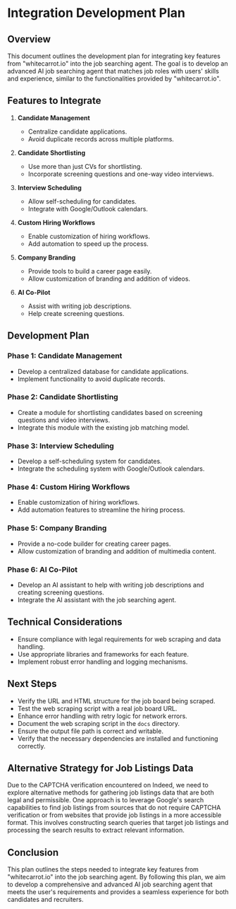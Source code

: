 # Integration Development Plan

## Overview

This document outlines the development plan for integrating key features from "whitecarrot.io" into the job searching agent. The goal is to develop an advanced AI job searching agent that matches job roles with users' skills and experience, similar to the functionalities provided by "whitecarrot.io".

## Features to Integrate

1. **Candidate Management**
   - Centralize candidate applications.
   - Avoid duplicate records across multiple platforms.

2. **Candidate Shortlisting**
   - Use more than just CVs for shortlisting.
   - Incorporate screening questions and one-way video interviews.

3. **Interview Scheduling**
   - Allow self-scheduling for candidates.
   - Integrate with Google/Outlook calendars.

4. **Custom Hiring Workflows**
   - Enable customization of hiring workflows.
   - Add automation to speed up the process.

5. **Company Branding**
   - Provide tools to build a career page easily.
   - Allow customization of branding and addition of videos.

6. **AI Co-Pilot**
   - Assist with writing job descriptions.
   - Help create screening questions.

## Development Plan

### Phase 1: Candidate Management
- Develop a centralized database for candidate applications.
- Implement functionality to avoid duplicate records.

### Phase 2: Candidate Shortlisting
- Create a module for shortlisting candidates based on screening questions and video interviews.
- Integrate this module with the existing job matching model.

### Phase 3: Interview Scheduling
- Develop a self-scheduling system for candidates.
- Integrate the scheduling system with Google/Outlook calendars.

### Phase 4: Custom Hiring Workflows
- Enable customization of hiring workflows.
- Add automation features to streamline the hiring process.

### Phase 5: Company Branding
- Provide a no-code builder for creating career pages.
- Allow customization of branding and addition of multimedia content.

### Phase 6: AI Co-Pilot
- Develop an AI assistant to help with writing job descriptions and creating screening questions.
- Integrate the AI assistant with the job searching agent.

## Technical Considerations
- Ensure compliance with legal requirements for web scraping and data handling.
- Use appropriate libraries and frameworks for each feature.
- Implement robust error handling and logging mechanisms.

## Next Steps
- Verify the URL and HTML structure for the job board being scraped.
- Test the web scraping script with a real job board URL.
- Enhance error handling with retry logic for network errors.
- Document the web scraping script in the `docs` directory.
- Ensure the output file path is correct and writable.
- Verify that the necessary dependencies are installed and functioning correctly.

## Alternative Strategy for Job Listings Data
Due to the CAPTCHA verification encountered on Indeed, we need to explore alternative methods for gathering job listings data that are both legal and permissible. One approach is to leverage Google's search capabilities to find job listings from sources that do not require CAPTCHA verification or from websites that provide job listings in a more accessible format. This involves constructing search queries that target job listings and processing the search results to extract relevant information.

## Conclusion
This plan outlines the steps needed to integrate key features from "whitecarrot.io" into the job searching agent. By following this plan, we aim to develop a comprehensive and advanced AI job searching agent that meets the user's requirements and provides a seamless experience for both candidates and recruiters.
